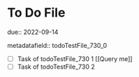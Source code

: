 # To Do File

due:: 2022-09-14

metadatafield:: todoTestFile_730\_0

- [ ] Task of todoTestFile_730 1 [[Query me]]
- [ ] Task of todoTestFile_730 2
